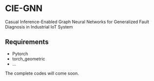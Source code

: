 # CIE-GNN
Casual Inference-Enabled Graph Neural Networks for Generalized Fault Diagnosis in Industrial IoT System
## Requirements 
- Pytorch
- torch_geometric
- ...


The complete codes will come soon.

